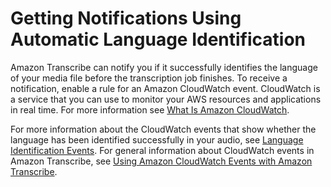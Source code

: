 # Getting Notifications Using Automatic Language Identification<a name="lang-id-cloudwatch"></a>

Amazon Transcribe can notify you if it successfully identifies the language of your media file before the transcription job finishes\. To receive a notification, enable a rule for an Amazon CloudWatch event\. CloudWatch is a service that you can use to monitor your AWS resources and applications in real time\. For more information see [What Is Amazon CloudWatch](https://docs.aws.amazon.com/AmazonCloudWatch/latest/monitoring/WhatIsCloudWatch.html)\.

For more information about the CloudWatch events that show whether the language has been identified successfully in your audio, see [Language Identification Events](cloud-watch-events.md#lang-id-event)\. For general information about CloudWatch events in Amazon Transcribe, see [Using Amazon CloudWatch Events with Amazon Transcribe](cloud-watch-events.md)\. 
